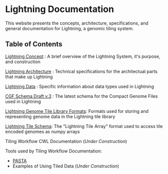 # Lightning Documentation 

This website presents the concepts, architecture, specifications, and general documentation for Lightning, a genomic tiling system.

## Table of Contents

[Lightning Concept](https://github.com/curoverse/l7g/blob/master/docs/Lightning-Concepts.md) : A brief overview of the Lightning System, it's purpose, and construction

[Lightning Architecture](https://github.com/curoverse/l7g/blob/master/docs/Lightning-Architecture.md) : Technical specifications for the architectual parts that make up Lightning

[Lightning Data](https://github.com/curoverse/l7g/blob/master/docs/Lightning-Data.md) : Specific information about data types used in Lightning 

[CGF Schema Draft v.3](https://github.com/curoverse/l7g/blob/master/docs/CGFv3-Schema.md) : The latest schema for the Compact Genome Files used in Lightning

[Lightning Genome Tile Library Formats](https://github.com/curoverse/l7g/blob/master/docs/Lightning-Genome-Library-Format.md): Formats used for storing and representing genome data in the Lightning tile library

[Lightning Tile Schema](https://github.com/curoverse/l7g/blob/master/docs/Lightning-Tile-Schema.md):  The "Lightning Tile Array" format used to access tile encoded genomes as numpy arrays

Tiling Workflow CWL Documentation (_Under Construction_)

Tools used by Tiling Workflow Documentation:
  + [PASTA](https://github.com/curoverse/l7g/blob/master/docs/PASTA.md) 
+ Examples of Using Tiled Data (_Under Construction_)

